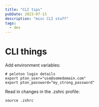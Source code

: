 ```yaml
---
title: "CLI tips"
pubDate: 2023-07-13
description: "misc CLI stuff"
tags:
  - dev
---
```


# CLI things

Add environment variables:

```
# peloton login details
export pton_user="use@somedomain.com"
export pton_password="my_strong_password"
```

Read in changes in the .zshrc profile:

```
source .zshrc
```

